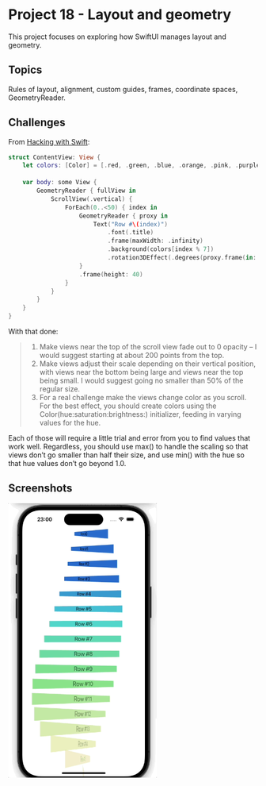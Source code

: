 # Project 18 - Layout and geometry

This project focuses on exploring how SwiftUI manages layout and geometry.

## Topics

Rules of layout, alignment, custom guides, frames, coordinate spaces, GeometryReader.

## Challenges

From [Hacking with Swift](https://www.hackingwithswift.com/books/ios-swiftui/layout-and-geometry-wrap-up):

```Swift
struct ContentView: View {
    let colors: [Color] = [.red, .green, .blue, .orange, .pink, .purple, .yellow]

    var body: some View {
        GeometryReader { fullView in
            ScrollView(.vertical) {
                ForEach(0..<50) { index in
                    GeometryReader { proxy in
                        Text("Row #\(index)")
                            .font(.title)
                            .frame(maxWidth: .infinity)
                            .background(colors[index % 7])
                            .rotation3DEffect(.degrees(proxy.frame(in: .global).minY - fullView.size.height / 2) / 5, axis: (x: 0, y: 1, z: 0))
                    }
                    .frame(height: 40)
                }
            }
        }
    }
}
```

With that done:

>1. Make views near the top of the scroll view fade out to 0 opacity – I would suggest starting at about 200 points from the top.
>2. Make views adjust their scale depending on their vertical position, with views near the bottom being large and views near the top being small. I would suggest going no smaller than 50% of the regular size.
>3. For a real challenge make the views change color as you scroll. For the best effect, you should create colors using the Color(hue:saturation:brightness:) initializer, feeding in varying values for the hue.

Each of those will require a little trial and error from you to find values that work well. Regardless, you should use max() to handle the scaling so that views don’t go smaller than half their size, and use min() with the hue so that hue values don’t go beyond 1.0.

## Screenshots

<img src="/LayoutAndGeometry/Screenshots/LayoutAndGeometry.gif" width="300"/>
